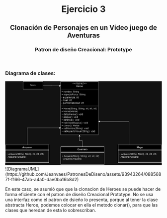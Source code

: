 <h1 align="center">Ejercicio 3</h1>
<h2 align="center">Clonación de Personajes en un Video juego de Aventuras</h2>
<h3 align="center">Patron de diseño Creacional: <b>Prototype</b></h3>
<br>
<h3>Diagrama de clases:</h3>
<img src="DiagramaUML.png">![DiagramaUML](https://github.com/Jeanvaes/PatronesDeDiseno/assets/93943264/0885687f-f166-47ab-a4a0-dae0ba16b8d2)


<p>En este caso, se asumió que que la clonacion de Heroes se puede hacer de forma eficiente con el patron de diseño Creacional Prototype. No se usa una interfaz como el patron de dsieño lo presenta, porque al tener la clase abstracta Heroe, podemos colocar en ella el metodo clonar(), para que las clases que heredan de esta lo sobrescriban.</p>
